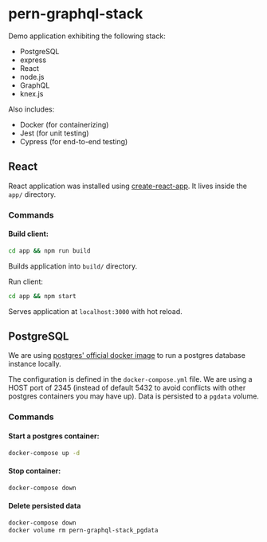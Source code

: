 # pern-graphql-stack

Demo application exhibiting the following stack:
- PostgreSQL
- express
- React
- node.js
- GraphQL
- knex.js

Also includes: 
- Docker (for containerizing)
- Jest (for unit testing)
- Cypress (for end-to-end testing)


## React
React application was installed using [create-react-app](https://github.com/facebook/create-react-app).
It lives inside the `app/` directory. 

### Commands
#### Build client:
```bash
cd app && npm run build
```
Builds application into `build/` directory.

Run client:
```bash
cd app && npm start
```
Serves application at `localhost:3000` with hot reload.


## PostgreSQL
We are using [postgres' official docker image](https://hub.docker.com/_/022689bf-dfd8-408f-9e1c-19acac32e57b) to run a 
postgres database instance locally.  

The configuration is defined in the `docker-compose.yml` file.  We are using a HOST port of 2345 (instead of default 
5432 to avoid conflicts with other postgres containers you may have up).  Data is persisted to a `pgdata` volume.

### Commands
#### Start a postgres container:
```bash
docker-compose up -d
```

#### Stop container:
```bash
docker-compose down
```

#### Delete persisted data
```bash
docker-compose down
docker volume rm pern-graphql-stack_pgdata
```
